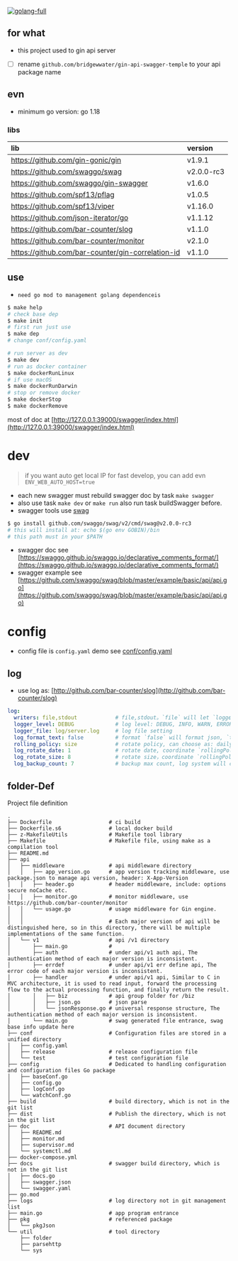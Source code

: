 [![golang-full](https://github.com/bridgewwater/gin-api-swagger-temple/workflows/golang-full/badge.svg?branch=main)](https://github.com/bridgewwater/gin-api-swagger-temple/actions?query=workflow%3Agolang-full)

## for what

- this project used to gin api server
- [ ] rename `github.com/bridgewwater/gin-api-swagger-temple` to your api package name

## evn

- minimum go version: go 1.18

### libs

| lib                                               | version    |
|:--------------------------------------------------|:-----------|
| https://github.com/gin-gonic/gin                  | v1.9.1     |
| https://github.com/swaggo/swag                    | v2.0.0-rc3 |
| https://github.com/swaggo/gin-swagger             | v1.6.0     |
| https://github.com/spf13/pflag                    | v1.0.5     |
| https://github.com/spf13/viper                    | v1.16.0    |
| https://github.com/json-iterator/go               | v1.1.12    |
| https://github.com/bar-counter/slog               | v1.1.0     |
| https://github.com/bar-counter/monitor            | v2.1.0     | 
| https://github.com/bar-counter/gin-correlation-id | v1.1.0     | 

## use

- `need go mod to management golang dependenceis`

```sh
$ make help
# check base dep
$ make init
# first run just use
$ make dep
# change conf/config.yaml

# run server as dev
$ make dev
# run as docker container
$ make dockerRunLinux
# if use macOS
$ make dockerRunDarwin
# stop or remove docker
$ make dockerStop
$ make dockerRemove
```

most of doc at [http://127.0.0.1:39000/swagger/index.html](http://127.0.0.1:39000/swagger/index.html)

# dev

> if you want auto get local IP for fast develop, you can add evn `ENV_WEB_AUTO_HOST=true`

- each new swagger must rebuild swagger doc by task `make swagger`
- also use task `make dev` or `make run` also run task buildSwagger before.
- swagger tools use [swag](https://github.com/swaggo/swag)

```bash
$ go install github.com/swaggo/swag/v2/cmd/swag@v2.0.0-rc3
# this will install at: echo $(go env GOBIN)/bin
# this path must in your $PATH
```

- swagger doc
  see [https://swaggo.github.io/swaggo.io/declarative_comments_format/](https://swaggo.github.io/swaggo.io/declarative_comments_format/)
- swagger example
  see [https://github.com/swaggo/swag/blob/master/example/basic/api/api.go](https://github.com/swaggo/swag/blob/master/example/basic/api/api.go)

# config

- config file is `config.yaml` demo see [conf/config.yaml](conf/config.yaml)

## log

- use log as: [http://github.com/bar-counter/slog](http://github.com/bar-counter/slog)

```yaml
log:
  writers: file,stdout            # file,stdout。`file` will let `logger_file` to file，`stdout` will show at std, most of time use bose
  logger_level: DEBUG             # log level: DEBUG, INFO, WARN, ERROR, FATAL
  logger_file: log/server.log     # log file setting
  log_format_text: false          # format `false` will format json, `true` will show abs
  rolling_policy: size            # rotate policy, can choose as: daily, size. `daily` store as daily，`size` will save as max
  log_rotate_date: 1              # rotate date, coordinate `rollingPolicy: daily`
  log_rotate_size: 8              # rotate size，coordinate `rollingPolicy: size`
  log_backup_count: 7             # backup max count, log system will compress the log file when log reaches rotate set, this set is max file count
```

## folder-Def

Project file definition

```
.
├── Dockerfile                  # ci build
├── Dockerfile.s6               # local docker build
├── z-MakefileUtils             # Makefile tool library
├── Makefile                    # Makefile file, using make as a compilation tool
├── README.md
├── api
│   ├── middleware              # api middleware directory
│   │   ├── app_version.go      # app version tracking middleware, use package.json to manage api version, header: X-App-Version
│   │   ├── header.go           # header middleware, include: options secure noCache etc.
│   │   ├── monitor.go          # monitor middleware, use https://github.com/bar-counter/monitor
│   │   └── usage.go            # usage middleware for Gin engine.
│   │
│   │                           # Each major version of api will be distinguished here, so in this directory, there will be multiple implementations of the same function.
│   └── v1                      # api /v1 directory
│       ├── main.go             # 
│       ├── auth                # under api/v1 auth api, The authentication method of each major version is inconsistent.
│       ├── errdef              # under api/v1 err define api, The error code of each major version is inconsistent.
│       ├── handler             # under api/v1 api, Similar to C in MVC architecture, it is used to read input, forward the processing flow to the actual processing function, and finally return the result.
│       │   ├── biz             # api group folder for /biz
│       │   ├── json.go         # json parse
│       │   └── jsonResponse.go # universal response structure, The authentication method of each major version is inconsistent.
│       └── main.go             # swag generated file entrance, swag base info update here
├── conf                        # Configuration files are stored in a unified directory
│   ├── config.yaml
│   ├── release                 # release configuration file
│   └── test                    # test configuration file
├── config                      # Dedicated to handling configuration and configuration files Go package
│   ├── baseConf.go
│   ├── config.go
│   ├── logConf.go
│   └── watchConf.go
├── build                       # build directory, which is not in the git list
├── dist                        # Publish the directory, which is not in the git list
├── doc                         # API document directory
│   ├── README.md
│   ├── monitor.md
│   ├── supervisor.md
│   └── systemctl.md
├── docker-compose.yml
├── docs                        # swagger build directory, which is not in the git list
│   ├── docs.go
│   ├── swagger.json
│   └── swagger.yaml
├── go.mod
├── logs                        # log directory not in git management list
├── main.go                     # app program entrance
├── pkg                         # referenced package
│   └── pkgJson
└── util                        # tool directory
    ├── folder
    ├── parsehttp
    └── sys
```
